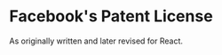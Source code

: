 Facebook's Patent License
=========================

As originally written and later revised for React.
